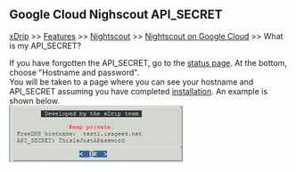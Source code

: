 ## Google Cloud Nighscout API_SECRET
[xDrip](../../README.md) >> [Features](../Features_page.md) >> [Nightscout](../Nightscout_page.md) >> [Nightscout on Google Cloud](./GoogleCloud.md) >> What is my API_SECRET?  
  
If you have forgotten the API_SECRET, go to the [status page](./Status.md).  At the bottom, choose "Hostname and password".  
You will be taken to a page where you can see your hostname and API_SECRET assuming you have completed [installation](./GoogleCloud.md).  An example is shown below.  
![](./images/Hostname.png)  
  
  
